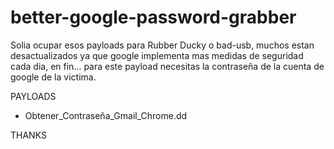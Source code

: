 # better-google-password-grabber
Solia ocupar esos payloads para Rubber Ducky o bad-usb, muchos estan desactualizados ya que google implementa mas medidas de seguridad cada dia, en fin... para este payload necesitas la contraseña de la cuenta de google de la victima.


PAYLOADS
  * Obtener_Contraseña_Gmail_Chrome.dd

THANKS
